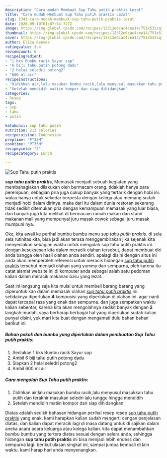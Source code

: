 ```yaml
---
description: "Cara mudah Membuat Sup Tahu putih praktis Lezat"
title: "Cara mudah Membuat Sup Tahu putih praktis Lezat"
slug: 1343-cara-mudah-membuat-sup-tahu-putih-praktis-lezat
date: 2020-09-10T01:07:54.727Z
image: https://img-global.cpcdn.com/recipes/12312e6cac4cea14/751x532cq70/sup-tahu-putih-praktis-foto-resep-utama.jpg
thumbnail: https://img-global.cpcdn.com/recipes/12312e6cac4cea14/751x532cq70/sup-tahu-putih-praktis-foto-resep-utama.jpg
cover: https://img-global.cpcdn.com/recipes/12312e6cac4cea14/751x532cq70/sup-tahu-putih-praktis-foto-resep-utama.jpg
author: Eliza Reeves
ratingvalue: 3.4
reviewcount: 6
recipeingredient:
- "1 bks Bumbu racik Sayur sop"
- "6 biji tahu putih potong dadu"
- "2 helai seledri potong2"
- "600 ml air"
recipeinstructions:
- "Didihkan air,lalu masukan bumbu racik,lalu menyusul masukkan tahu putih dan terakhir masukan seledri lalu tunggu hingga mendidih"
- "Setelah mendidih matiin kompor dan siap dihidangkan"
categories:
- Resep
tags:
- sup
- tahu
- putih

katakunci: sup tahu putih 
nutrition: 213 calories
recipecuisine: Indonesian
preptime: "PT33M"
cooktime: "PT35M"
recipeyield: "2"
recipecategory: Lunch

---
```



![Sup Tahu putih praktis](https://img-global.cpcdn.com/recipes/12312e6cac4cea14/751x532cq70/sup-tahu-putih-praktis-foto-resep-utama.jpg)

<b><i>sup tahu putih praktis</i></b>, Memasak menjadi sebuah kegiatan yang membahagiakan dilakukan oleh bermacam orang. tidaklah hanya para perempuan, sebagian pria juga cukup banyak yang tertarik dengan hobi ini. walau hanya untuk sekedar berpesta dengan kolega atau memang sudah menjadi hobi dalam dirinya. maka dari itu dalam dunia restoran sekarang tidak sedikit ditemukan pria dengan kemampuan memasak yang luar biasa, dan banyak juga kita melihat di bermacam rumah makan dan stand makanan mall yang mempunyai juru masak cowok sebagai juru masak mumpuni nya.



Oke, kita awali ke perihal bumbu bumbu menu <i>sup tahu putih praktis</i>. di sela sela rutinitas kita, bisa jadi akan terasa menggembirakan jika sejenak kita menyediakan sebagian waktu untuk mengolah sup tahu putih praktis ini. dengan kesuksesan kita dalam meracik olahan tersebut, dapat membuat diri anda bangga oleh hasil olahan anda sendiri. apalagi disini dengan situs ini anda akan memperoleh referensi untuk meracik hidangan <u>sup tahu putih praktis</u> tersebut menjadi olahan yang yummy dan sempurna, oleh karena itu catat alamat website ini di komputer anda sebagai salah satu pedoman kalian dalam meracik makanan baru yang lezat.


Saat ini langsung saja kita mulai untuk membeli barang barang yang diperuntuk kan dalam memasak olahan <u><i>sup tahu putih praktis</i></u> ini. setidaknya diperlukan <b>4</b> komposisi yang diperlukan di olahan ini. agar nanti dapat tercapai rasa yang enak dan sempurna. dan juga sempatkan waktu kalian sebentar, karena kita akan mengolahnya sedikit banyak dengan <b>2</b> langkah mudah. saya berharap berbagai hal yang diperlukan sudah kalian punyai disini, yuk mari kita buat dengan mengamati dulu bahan bahan berikut ini.

<!--inarticleads1-->

##### Bahan pokok dan bumbu yang diperlukan dalam pembuatan Sup Tahu putih praktis:

1. Sediakan 1 bks Bumbu racik Sayur sop
1. Ambil 6 biji tahu putih potong dadu
1. Siapkan 2 helai seledri potong2
1. Ambil 600 ml air




<!--inarticleads2-->

##### Cara mengolah Sup Tahu putih praktis:

1. Didihkan air,lalu masukan bumbu racik,lalu menyusul masukkan tahu putih dan terakhir masukan seledri lalu tunggu hingga mendidih
1. Setelah mendidih matiin kompor dan siap dihidangkan




Diatas adalah sedikit bahasan hidangan perihal resep resep <u>sup tahu putih praktis</u> yang enak. kami harapkan kalian sudah mengerti dengan penjelasan diatas, dan kalian dapat meracik lagi di masa datang untuk di sajikan dalam aneka acara acara keluarga atau kolega kalian. kita dapat menambahkan bumbu bumbu yang tertera diatas sesuai dengan selera anda, sehingga hidangan <b>sup tahu putih praktis</b> ini bisa menjadi lebih endess dan sempurna lagi. berikut ulasan singkat ini, sampai jumpa kembali di lain waktu. kami harap hari anda menyenangkan.
